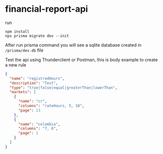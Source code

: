 # financial-report-api
run

```
npm install
npx prisma migrate dev --init
```
After run prisma command you will see a sqlite database created in `/prisma/dev.db` file

Test the api using Thunderclient or Postman, this is body example to create a new rule
```json
{
  "name": "registredHours",
  "description": "Test",
  "type": "true|false|equal|greaterThan|lowerThan",
  "markets": [
    {
      "name": "cr",
      "columns": "rateHours, 5, 10",
      "page": 13
    },
    {
      "name": "colombia",
      "columns": "7, 8",
      "page": 1
    }
  ]
}
```

